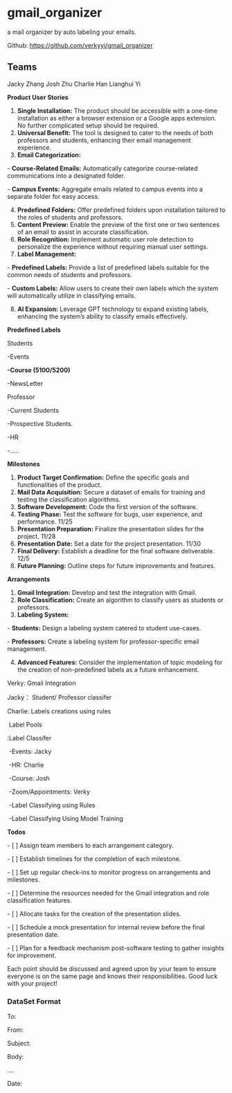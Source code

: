 # gmail_organizer
a mail organizer by auto labeling your emails.

Github: https://github.com/verkyyi/gmail_organizer

## Teams

Jacky Zhang
Josh Zhu
Charlie Han
Lianghui Yi


**Product User Stories**

1. **Single Installation:** The product should be accessible with a one-time installation as either a browser extension or a Google apps extension. No further complicated setup should be required.
2. **Universal Benefit:** The tool is designed to cater to the needs of both professors and students, enhancing their email management experience.
3. **Email Categorization:**

  \- **Course-Related Emails:** Automatically categorize course-related communications into a designated folder.

  \- **Campus Events:** Aggregate emails related to campus events into a separate folder for easy access.

4. **Predefined Folders:** Offer predefined folders upon installation tailored to the roles of students and professors.
5. **Content Preview:** Enable the preview of the first one or two sentences of an email to assist in accurate classification.
6. **Role Recognition:** Implement automatic user role detection to personalize the experience without requiring manual user settings.
7. **Label Management:**

  \- **Predefined Labels:** Provide a list of predefined labels suitable for the common needs of students and professors.

  \- **Custom Labels:** Allow users to create their own labels which the system will automatically utilize in classifying emails.

8. **AI Expansion:** Leverage GPT technology to expand existing labels, enhancing the system’s ability to classify emails effectively.

**Predefined Labels**

Students

-Events

**-Course (5100/5200)**

-NewsLetter

Professor

-Current Students

-Prospective Students.

-HR

-.....

**Milestones**

1. **Product Target Confirmation:** Define the specific goals and functionalities of the product.
2. **Mail Data Acquisition:** Secure a dataset of emails for training and testing the classification algorithms.
3. **Software Development:** Code the first version of the software.
4. **Testing Phase:** Test the software for bugs, user experience, and performance.  11/25
5. **Presentation Preparation:** Finalize the presentation slides for the project. 11/28
6. **Presentation Date:** Set a date for the project presentation. 11/30
7. **Final Delivery:** Establish a deadline for the final software deliverable. 12/5
8. **Future Planning:** Outline steps for future improvements and features.

**Arrangements**

1. **Gmail Integration:** Develop and test the integration with Gmail.
2. **Role Classification:** Create an algorithm to classify users as students or professors.
3. **Labeling System:**

  \- **Students:** Design a labeling system catered to student use-cases.

  \- **Professors:** Create a labeling system for professor-specific email management.

4. **Advanced Features:** Consider the implementation of topic modeling for the creation of non-predefined labels as a future enhancement.

Verky: Gmail Integration

Jacky： Student/ Professor classifer

Charlie: Labels creations using rules

​	Label Pools

:Label Classifer

​		-Events: Jacky

​		-HR: Charlie

​		-Course: Josh

​		-Zoom/Appointments: Verky

​		-Label Classifying using Rules

​		-Label Classifying Using Model Training



**Todos**

\- [ ] Assign team members to each arrangement category.

\- [ ] Establish timelines for the completion of each milestone.

\- [ ] Set up regular check-ins to monitor progress on arrangements and milestones.

\- [ ] Determine the resources needed for the Gmail integration and role classification features.

\- [ ] Allocate tasks for the creation of the presentation slides.

\- [ ] Schedule a mock presentation for internal review before the final presentation date.

\- [ ] Plan for a feedback mechanism post-software testing to gather insights for improvement.

Each point should be discussed and agreed upon by your team to ensure everyone is on the same page and knows their responsibilities. Good luck with your project!


### DataSet Format

To:

From:

Subject:

Body:

....

Date:
